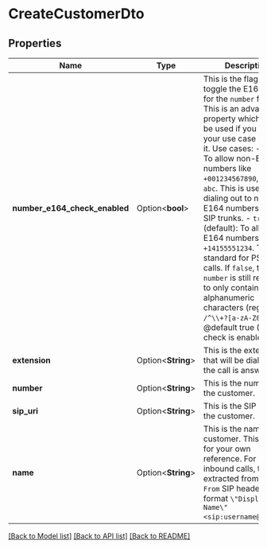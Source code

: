 # CreateCustomerDto

## Properties

Name | Type | Description | Notes
------------ | ------------- | ------------- | -------------
**number_e164_check_enabled** | Option<**bool**> | This is the flag to toggle the E164 check for the `number` field. This is an advanced property which should be used if you know your use case requires it.  Use cases: - `false`: To allow non-E164 numbers like `+001234567890`, `1234`, or `abc`. This is useful for dialing out to non-E164 numbers on your SIP trunks. - `true` (default): To allow only E164 numbers like `+14155551234`. This is standard for PSTN calls.  If `false`, the `number` is still required to only contain alphanumeric characters (regex: `/^\\+?[a-zA-Z0-9]+$/`).  @default true (E164 check is enabled) | [optional]
**extension** | Option<**String**> | This is the extension that will be dialed after the call is answered. | [optional]
**number** | Option<**String**> | This is the number of the customer. | [optional]
**sip_uri** | Option<**String**> | This is the SIP URI of the customer. | [optional]
**name** | Option<**String**> | This is the name of the customer. This is just for your own reference.  For SIP inbound calls, this is extracted from the `From` SIP header with format `\"Display Name\" <sip:username@domain>`. | [optional]

[[Back to Model list]](../README.md#documentation-for-models) [[Back to API list]](../README.md#documentation-for-api-endpoints) [[Back to README]](../README.md)


